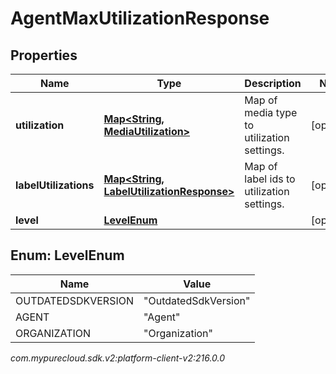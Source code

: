 # AgentMaxUtilizationResponse


## Properties

| Name | Type | Description | Notes |
| ------------ | ------------- | ------------- | ------------- |
| **utilization** | [**Map&lt;String, MediaUtilization&gt;**](MediaUtilization) | Map of media type to utilization settings. |  [optional] |
| **labelUtilizations** | [**Map&lt;String, LabelUtilizationResponse&gt;**](LabelUtilizationResponse) | Map of label ids to utilization settings. |  [optional] |
| **level** | [**LevelEnum**](#Enum--LevelEnum) |  |  [optional] |


## Enum: LevelEnum

| Name | Value |
| ---- | ----- |
| OUTDATEDSDKVERSION | &quot;OutdatedSdkVersion&quot; | 
| AGENT | &quot;Agent&quot; | 
| ORGANIZATION | &quot;Organization&quot; | 




_com.mypurecloud.sdk.v2:platform-client-v2:216.0.0_
